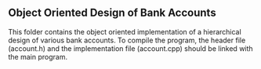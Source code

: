 ## Object Oriented Design of Bank Accounts
This folder contains the object oriented implementation of a hierarchical design
of various bank accounts. To compile the program, the header file (account.h) and the implementation file (account.cpp)
should be linked with the main program.

